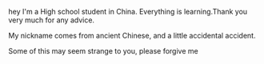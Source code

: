 <!--
**smalllqiang/smalllqiang** is a ✨ _special_ ✨ repository because its `README.md` (this file) appears on your GitHub profile.

Here are some ideas to get you started:

- 🔭 I’m currently working on ...
- 🌱 I’m currently learning ...
- 👯 I’m looking to collaborate on ...
- 🤔 I’m looking for help with ...
- 💬 Ask me about ...
- 📫 How to reach me: ...
- 😄 Pronouns: ...
- ⚡ Fun fact: ...
-->
<!--
世界这么大 这么真实 从不出错
它孕育了你我
却让我们如此羸弱
我们挣扎 我们探索
各种各样 无穷无尽的路 我们一一走过
最后的最后 这一切 是否太多
-->

hey
I'm a High school student in China.
Everything is learning.Thank you very much for any advice.

My nickname comes from ancient Chinese, and a little accidental accident.

Some of this may seem strange to you, please forgive me